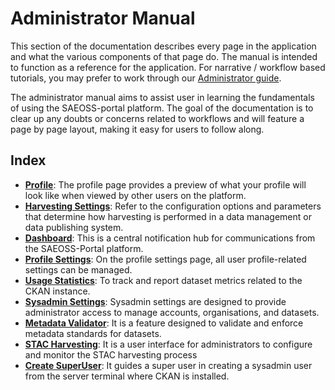 # Administrator Manual
<!-- Replace all of the titles with relevant titles -->

This section of the documentation describes every page in the application and
what the various components of that page do. The manual is intended to function
as a reference for the application. For narrative / workflow based tutorials,
you may prefer to work through our [Administrator guide](../guide/index.md).

The administrator manual aims to assist user in learning the fundamentals of using the SAEOSS-portal platform. 
The goal of the documentation is to clear up any doubts or concerns related to workflows and will feature a page by 
page layout, making it easy for users to follow along.

## Index

- [**Profile**](./profile.md): The profile page provides a preview of what your profile will look like when viewed by 
other users on the platform.
- [**Harvesting Settings**](./harvesting-settings.md): Refer to the configuration options and parameters that determine 
how harvesting is performed in a data management or data publishing system.
- [**Dashboard**](./dashboard.md): This is a central notification hub for communications from the SAEOSS-Portal platform.
- [**Profile Settings**](./profile-settings.md): On the profile settings page, all user profile-related settings can be managed.
- [**Usage Statistics**](./usage-statistics.md): To track and report dataset metrics related to the CKAN instance.
- [**Sysadmin Settings**](./sysadmin-settings.md): Sysadmin settings are designed to provide administrator access 
to manage accounts, organisations, and datasets.
- [**Metadata Validator**](./metadata-validator.md): It is a feature designed to validate and enforce metadata standards 
for datasets.
- [**STAC Harvesting**](./stac-harvester.md): It is a user interface for administrators to configure and monitor the STAC 
harvesting process
- [**Create SuperUser**](./super-user.md): It guides a super user in creating a sysadmin user from the server terminal 
where CKAN is installed.

